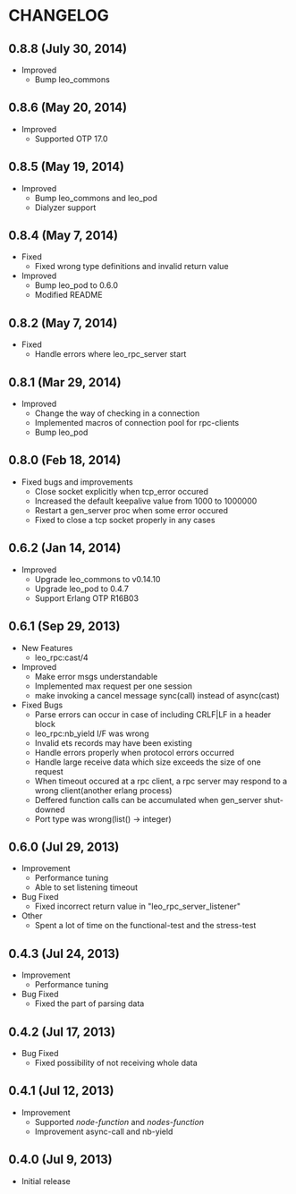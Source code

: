 # CHANGELOG

## 0.8.8 (July 30, 2014)

* Improved
    * Bump leo_commons


## 0.8.6 (May 20, 2014)

* Improved
    * Supported OTP 17.0


## 0.8.5 (May 19, 2014)

* Improved
    * Bump leo_commons and leo_pod
    * Dialyzer support


## 0.8.4 (May 7, 2014)

* Fixed
    * Fixed wrong type definitions and invalid return value
* Improved
    * Bump leo_pod to 0.6.0
    * Modified README


## 0.8.2 (May 7, 2014)

* Fixed
    * Handle errors where leo_rpc_server start


## 0.8.1 (Mar 29, 2014)

* Improved
    * Change the way of checking in a connection
    * Implemented macros of connection pool for rpc-clients
    * Bump leo_pod


## 0.8.0 (Feb 18, 2014)

* Fixed bugs and improvements
    * Close socket explicitly when tcp_error occured
    * Increased the default keepalive value from 1000 to 1000000
    * Restart a gen_server proc when some error occured
    * Fixed to close a tcp socket properly in any cases


## 0.6.2 (Jan 14, 2014)

* Improved
    * Upgrade leo_commons to v0.14.10
    * Upgrade leo_pod to 0.4.7
    * Support Erlang OTP R16B03


## 0.6.1 (Sep 29, 2013)

* New Features
    * leo_rpc:cast/4
* Improved
    * Make error msgs understandable
    * Implemented max request per one session
    * make invoking a cancel message sync(call) instead of async(cast)
* Fixed Bugs
    * Parse errors can occur in case of including CRLF|LF in a header block
    * leo_rpc:nb_yield I/F was wrong
    * Invalid ets records may have been existing
    * Handle errors properly when protocol errors occurred
    * Handle large receive data which size exceeds the size of one request
    * When timeout occured at a rpc client, a rpc server may respond to a wrong client(another erlang process)
    * Deffered function calls can be accumulated when gen_server shut-downed
    * Port type was wrong(list() -> integer)


## 0.6.0 (Jul 29, 2013)

* Improvement
    * Performance tuning
    * Able to set listening timeout
* Bug Fixed
    * Fixed incorrect return value in "leo_rpc_server_listener"
* Other
    * Spent a lot of time on the functional-test and the stress-test


## 0.4.3 (Jul 24, 2013)

* Improvement
    * Performance tuning
* Bug Fixed
    * Fixed the part of parsing data


## 0.4.2 (Jul 17, 2013)

* Bug Fixed
    * Fixed possibility of not receiving whole data


## 0.4.1 (Jul 12, 2013)

* Improvement
    * Supported *node-function* and *nodes-function*
    * Improvement async-call and nb-yield


## 0.4.0 (Jul 9, 2013)

* Initial release
